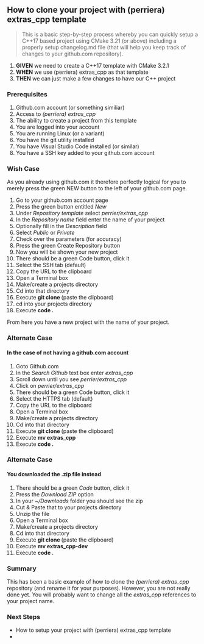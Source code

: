 ## How to clone your project with (perriera) extras_cpp template
> This is a basic step-by-step process whereby you can quickly setup a C++17 based project using CMake 3.21 (or above) including a properly setup changelog.md file (that will help you keep track of changes to your github.com repository).

 1. **GIVEN** we need to create a C++17 template with CMake 3.2.1
 2. **WHEN** we use (perriera) extras_cpp as that template
 3. **THEN** we can just make a few changes to have our C++ project

### Prerequisites
 1. Github.com account (or something similiar)
 2. Access to *(perriera) extras_cpp* 
 3. The ability to create a project from this template
 4. You are logged into your account
 5. You are running Linux (or a variant) 
 6. You have the git utility installed
 7. You have Visual Studio Code installed (or similar) 
 8. You have a SSH key added to your github.com account

### Wish Case
As you already using github.com it therefore perfectly logical for you to merely press the green NEW button to the left of your github.com page. 

 1. Go to your github.com account page 
 2. Press the green button entitled *New*
 3. Under *Repository template s*elect *perrier/extras_cpp*
 4. In the *Repository name* field enter the name of your project
 5. Optionally fill in the *Description* field
 6. Select *Public* or *Private*
 7. Check over the parameters (for accuracy)
 8. Press the green Create Repository button
 9. Now you will be shown your new project
 10. There should be a green Code button, click it
 11. Select the SSH tab (default)
 12. Copy the URL to the clipboard
 13. Open a Terminal box
 14. Make/create a projects directory
 15. Cd into that directory
 16. Execute **git clone <url>** (paste the clipboard)
 17. cd into your projects directory
 18. Execute **code .** 

From here you have a new project with the name of your project.

### Alternate Case
#### In the case of not having a github.com account
 1. Goto Github.com 
 2. In the *Search Github* text box enter *extras_cpp*
 3. Scroll down until you see *perrier/extras_cpp*
 4. Click on  *perrier/extras_cpp*
 5. There should be a green Code button, click it
 6. Select the HTTPS tab (default)
 7. Copy the URL to the clipboard
 8. Open a Terminal box
 9. Make/create a projects directory
 10. Cd into that directory
 11. Execute **git clone <url>** (paste the clipboard)
 12. Execute **mv extras_cpp <name of your project>**
 13. Execute **code .** 

### Alternate Case
#### You downloaded the .zip file instead
 1. There should be a green *Code* button, click it
 2. Press the *Download ZIP* option
 3. In your *~/Downloads* folder you should see the zip
 4. Cut & Paste that to your projects directory
 5. Unzip the file 
 6. Open a Terminal box
 7. Make/create a projects directory
 8. Cd into that directory
 9. Execute **git clone <url>** (paste the clipboard)
 10. Execute **mv extras_cpp-dev <name of your project>**
 11. Execute **code .** 

### Summary 
This has been a basic example of how to clone the *(perriera) extras_cpp* repository (and rename it for your purposes). However, you are not really done yet. You will probably want to change all the *extras_cpp* references to your project name.

### Next Steps
 - How to setup your project with (perriera) extras_cpp template
 - 


